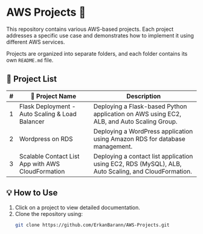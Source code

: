 # AWS Projects 🚀

This repository contains various AWS-based projects. Each project addresses a specific use case and demonstrates how to implement it using different AWS services.

Projects are organized into separate folders, and each folder contains its own `README.md` file.

## 📂 Project List

| # | 📌 Project Name | Description |
|---|-----------------|-------------|
| 1 | Flask Deployment - Auto Scaling & Load Balancer | Deploying a Flask-based Python application on AWS using EC2, ALB, and Auto Scaling Group. |
| 2 | Wordpress on RDS | Deploying a WordPress application using Amazon RDS for database management. |
| 3 | Scalable Contact List App with AWS CloudFormation | Deploying a contact list application using EC2, RDS (MySQL), ALB, Auto Scaling, and CloudFormation.

## 💡 How to Use
1. Click on a project to view detailed documentation.
2. Clone the repository using:
   ```sh
   git clone https://github.com/ErkanBarann/AWS-Projects.git
   ```